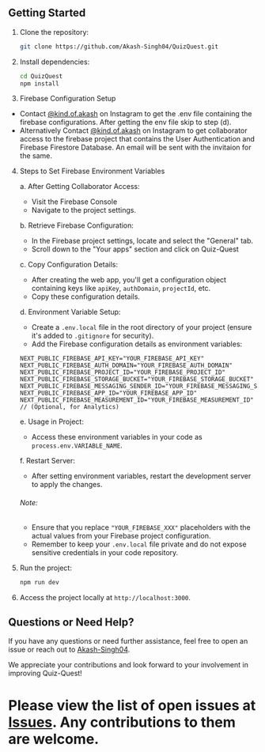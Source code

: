 ## Getting Started

1. Clone the repository:

   ```bash
   git clone https://github.com/Akash-Singh04/QuizQuest.git
   ```

2. Install dependencies:

   ```bash
   cd QuizQuest
   npm install
   ```
   
3. Firebase Configuration Setup
- Contact [@kind.of.akash](https://www.instagram.com/kind.of.akash/) on Instagram to get the .env file containing the firebase configurations. After getting the env file skip to step (d).
- Alternatively Contact [@kind.of.akash](https://www.instagram.com/kind.of.akash/) on Instagram to get collaborator access to the firebase project that contains the User Authentication and Firebase Firestore Database. An email will be sent with the invitaion for the same.

4. Steps to Set Firebase Environment Variables

   a. After Getting Collaborator Access:
   - Visit the Firebase Console
   - Navigate to the project settings.

   b. Retrieve Firebase Configuration:
   - In the Firebase project settings, locate and select the "General" tab.
   - Scroll down to the "Your apps" section and click on Quiz-Quest

   c. Copy Configuration Details:
   - After creating the web app, you'll get a configuration object containing keys like `apiKey`, `authDomain`, `projectId`, etc.
   - Copy these configuration details.

   d. Environment Variable Setup:
      - Create a `.env.local` file in the root directory of your project (ensure it's added to `.gitignore` for security).
      - Add the Firebase configuration details as environment variables:

      ```env
      NEXT_PUBLIC_FIREBASE_API_KEY="YOUR_FIREBASE_API_KEY"
      NEXT_PUBLIC_FIREBASE_AUTH_DOMAIN="YOUR_FIREBASE_AUTH_DOMAIN"
      NEXT_PUBLIC_FIREBASE_PROJECT_ID="YOUR_FIREBASE_PROJECT_ID"
      NEXT_PUBLIC_FIREBASE_STORAGE_BUCKET="YOUR_FIREBASE_STORAGE_BUCKET"
      NEXT_PUBLIC_FIREBASE_MESSAGING_SENDER_ID="YOUR_FIREBASE_MESSAGING_SENDER_ID"
      NEXT_PUBLIC_FIREBASE_APP_ID="YOUR_FIREBASE_APP_ID"
      NEXT_PUBLIC_FIREBASE_MEASUREMENT_ID="YOUR_FIREBASE_MEASUREMENT_ID"  // (Optional, for Analytics)
      ```

   e. Usage in Project:
      - Access these environment variables in your code as `process.env.VARIABLE_NAME`.

   f. Restart Server:
      - After setting environment variables, restart the development server to apply the changes.

   ###### Note:
   - Ensure that you replace `"YOUR_FIREBASE_XXX"` placeholders with the actual values from your Firebase project configuration.
   - Remember to keep your `.env.local` file private and do not expose sensitive credentials in your code repository.

5. Run the project:

   ```bash
   npm run dev
   ```
6. Access the project locally at `http://localhost:3000`.

## Questions or Need Help?

If you have any questions or need further assistance, feel free to open an issue or reach out to [Akash-Singh04](https://github.com/Akash-Singh04).

We appreciate your contributions and look forward to your involvement in improving Quiz-Quest!

# Please view the list of open issues at [Issues](https://github.com/Akash-Singh04/QuizQuest/issues). Any contributions to them are welcome.
